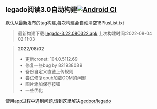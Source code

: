 ## legado阅读3.0自动构建[![Android CI](https://github.com/10bits/gedoor-Build/workflows/Android%20CI/badge.svg)](https://github.com/10bits/gedoor-Build/actions)

默认从最新发布的tag构建,每次构建会自动清空18PlusList.txt

> 最新构建下载:[legado-3.22.080322.apk](https://github.com/xcbt9527/gedoor-Build/releases/download/legado-3.22.080322/legado-3.22.080322.apk) 上次构建时间:2022-08-04 02:11:03
<!--start-->
> **2022/08/02**
> 
> * 更新cronet: 104.0.5112.69
> * 修复一些bug by 821938089
> * 备份自定义直链上传规则
> * 尝试修复epub加载OOM的问题
> * 图片添加保存按钮
> * 一些优化
<!--end-->
  
使用app过程中遇到问题,请到这里解决[gedoor/legado](https://github.com/gedoor/legado/issues)

